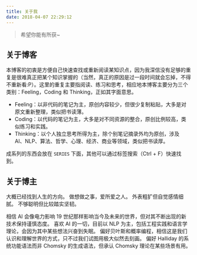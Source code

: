 ```yaml
---
title: 关于我
date: 2018-04-07 22:29:12
---
```


>希望你能有所获~

## 关于博客

本博客的初衷是方便自己快速查找或重新阅读某知识点，因为我深信没有足够的重复是很难真正把某个知识掌握的（当然，真正的原因是过一段时间就会忘掉，不得不重新看:P）。这里的重复主要指阅读、练习和思考，相应地本博客主要分为三个类别：Feeling，Coding 和 Thinking，正如其字面意思。

- Feeling：以非代码的笔记为主，原创内容较少，但很少复制粘贴，大多是对原文重新整理，类似把书读薄。
- Coding：以代码的笔记为主，大多是对不同资源的整合，原创比例较高，类似练习和实践。
- Thinking：以个人独立思考所得为主，除个别笔记摘录外均为原创，涉及 AI、NLP、算法、哲学、心理、经济、商业等领域，类似把书读厚。

成系列的东西会放在 `SERIES` 下面，其他可以通过标签搜索（Ctrl + F）快速找到。

## 关于博主

大概已经找到人生的方向。
做想做之事，爱所爱之人。
外表粗犷但自觉感情细腻。
不够聪明但比较踏实坚韧。

相信 AI 会像电力影响 19 世纪那样影响当今及未来的世界，但对其不断出现的新技术保持谨慎态度。
喜欢 AI 的一切，目前以 NLP 为主，包括工程实践和语言学理论，会因为其中某些想法兴奋到失眠。
偏好贝叶斯和概率编程，相信这是我们认识和理解世界的方式，只不过我们试图用极大似然去刻画。
偏好 Halliday 的系统功能语法而非 Chomsky 的生成语法，但承认 Chomsky 理论在某些场景有用。

